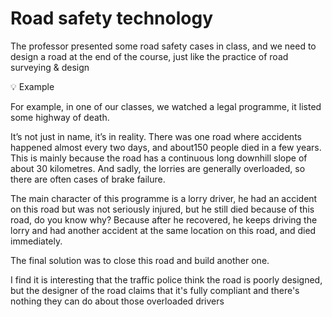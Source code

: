 # Road safety technology

The professor presented some road safety cases in class, and we need to design a road at the end of the course, just like the practice of road surveying & design

<aside>
💡 Example

</aside>

For example, in one of our classes, we watched a legal programme, it listed some highway of death.

It’s not just in name, it’s in reality. There was one road where accidents happened almost every two days, and about150 people died in a few years. This is mainly because the road has a continuous long downhill slope of about 30 kilometres. And sadly, the lorries are generally overloaded, so there are often cases of brake failure. 

The main character of this programme is a lorry driver, he had an accident on this road but was not seriously injured, but he still died because of this road, do you know why? Because after he recovered, he keeps driving the lorry and had another accident at the same location on this road, and died immediately. 

The final solution was to close this road and build another one.

I find it is interesting that the traffic police think the road is poorly designed, but the designer of the road claims that it's fully compliant and there's nothing they can do about those overloaded drivers